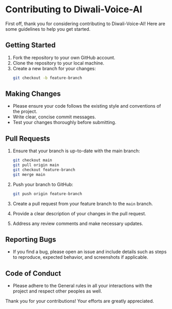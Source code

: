 # Contributing to Diwali-Voice-AI

First off, thank you for considering contributing to Diwali-Voice-AI! Here are some guidelines to help you get started.

## Getting Started

1. Fork the repository to your own GitHub account.
2. Clone the repository to your local machine.
3. Create a new branch for your changes:
    ```bash
    git checkout -b feature-branch
    ```

## Making Changes

- Please ensure your code follows the existing style and conventions of the project.
- Write clear, concise commit messages.
- Test your changes thoroughly before submitting.

## Pull Requests

1. Ensure that your branch is up-to-date with the main branch:
    ```bash
    git checkout main
    git pull origin main
    git checkout feature-branch
    git merge main
    ```

2. Push your branch to GitHub:
    ```bash
    git push origin feature-branch
    ```

3. Create a pull request from your feature branch to the `main` branch.
4. Provide a clear description of your changes in the pull request.
5. Address any review comments and make necessary updates.

## Reporting Bugs

- If you find a bug, please open an issue and include details such as steps to reproduce, expected behavior, and screenshots if applicable.

## Code of Conduct

- Please adhere to the General rules in all your interactions with the project and respect other peoples as well.

Thank you for your contributions! Your efforts are greatly appreciated.
